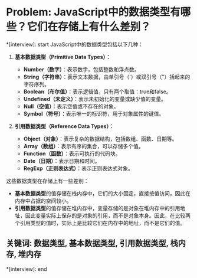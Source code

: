 # Problem: JavaScript中的数据类型有哪些？它们在存储上有什么差别？

*[interview]: start
JavaScript中的数据类型包括以下几种：

1. **基本数据类型（Primitive Data Types）：**
   - **Number（数字）**：表示数字，包括整数和浮点数。
   - **String（字符串）**：表示文本数据，由单引号（'）或双引号（"）括起来的字符序列。
   - **Boolean（布尔值）**：表示逻辑值，只有两个取值：true和false。
   - **Undefined（未定义）**：表示未初始化的变量或缺少值的变量。
   - **Null（空值）**：表示空值或不存在的对象。
   - **Symbol（符号）**：表示唯一的标识符，用于对象属性的键值。

2. **引用数据类型（Reference Data Types）：**
   - **Object（对象）**：表示复杂的数据结构，包括数组、函数、日期等。
   - **Array（数组）**：表示有序的集合，可以存储多个值。
   - **Function（函数）**：表示可执行的代码块。
   - **Date（日期）**：表示日期和时间。
   - **RegExp（正则表达式）**：表示正则表达式对象。

这些数据类型在存储上有一些差别：
- **基本数据类型**的值存储在栈内存中，它们的大小固定，直接按值访问，因此在内存中占据的空间较小。
- **引用数据类型**的值存储在堆内存中，变量存储的是对象在堆内存中的引用地址，因此变量实际上保存的是对象的引用，而不是对象本身。因此，在比较两个引用类型的值时，实际上是比较它们在内存中的地址，而不是它们的值。

## 关键词: 数据类型, 基本数据类型, 引用数据类型, 栈内存, 堆内存
*[interview]: end
